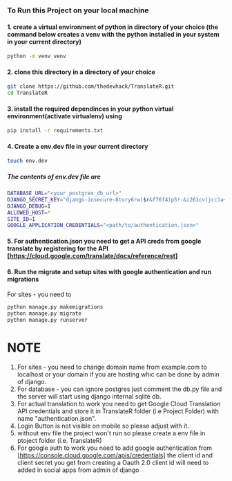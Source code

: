 ### To Run this Project on your local machine

#### 1. create a virtual environment of python in directory of your choice (the command below creates a venv with the python installed in your system in your current directory)
```bash
python -m venv venv
```

#### 2. clone this directory in a directory of your choice
```bash
git clone https://github.com/thedevhack/TranslateR.git
cd TranslateR
```

#### 3. install the required dependinces in your python virtual environment(activate virtualenv) using
```bash
pip install -r requirements.txt
```

#### 4. Create a env.dev file in your current directory
```bash
touch env.dev
```

##### The contents of env.dev file are
```bash
DATABASE_URL="<your_postgres_db_url>"
DJANGO_SECRET_KEY="django-insecure-8tury6rw($r&f76f4)p5!-&i261cv)jcc)a+@f47+q2bhm@jc9"
DJANGO_DEBUG=1
ALLOWED_HOST=*
SITE_ID=1
GOOGLE_APPLICATION_CREDENTIALS="<path/to/authentication.json>"
```

#### 5. For authentication.json you need to get a API creds from google translate by registering for the API [https://cloud.google.com/translate/docs/reference/rest]

#### 6. Run the migrate and setup sites with google authentication and run migrations

For sites - you need to 

```bash
python manage.py makemigrations
python manage.py migrate
python manage.py runserver
```
# NOTE
1. For sites - you need to change domain name from example.com to localhost or your domain if you are hosting whic can be done by admin of django.
2. For database - you can ignore postgres just comment the db.py file and the server will start using django internal sqlite db.
3. For actual translation to work you need to get Google Cloud Translation API credentials and store it in TranslateR folder (i.e Project Folder) with name "authentication.json".
4. Login Button is not visible on mobile so please adjust with it.
5. without env file the project won't run so please create a env file in ptoject folder (i.e. TranslateR)
6. For google auth to work you need to add google authentication from [https://console.cloud.google.com/apis/credentials] the client id and client secret you get from creating a Oauth 2.0 client id will need to added in social apps from admin of django
